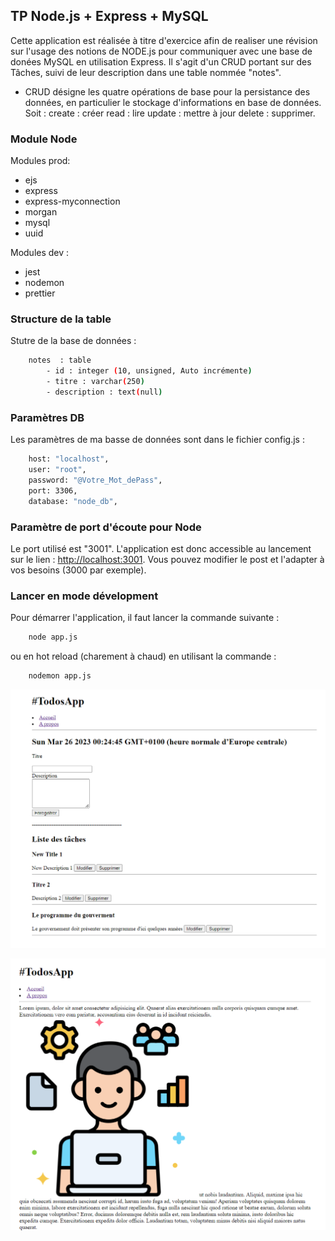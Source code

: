 ## TP Node.js + Express + MySQL
Cette application est réalisée à titre d'exercice afin de realiser une révision sur l'usage des notions de
NODE.js pour communiquer avec une base de donées MySQL en utilisation Express.
Il s'agit d'un CRUD portant sur des Tâches, suivi de leur description dans une table nommée "notes".

- CRUD désigne les quatre opérations de base pour la persistance des données, en particulier le stockage d'informations en base de données. Soit : create : créer read : lire update : mettre à jour delete : supprimer.
### Module Node
Modules prod:
- ejs
- express
- express-myconnection
- morgan
- mysql 
- uuid

Modules dev :
- jest
- nodemon
- prettier

### Structure de la table
Stutre de la base de données :
```bash
    notes  : table
        - id : integer (10, unsigned, Auto incrémente)
        - titre : varchar(250)
        - description : text(null) 
```
### Paramètres DB

Les paramètres de ma basse de données sont dans le fichier config.js :

```bash
    host: "localhost",
    user: "root",
    password: "@Votre_Mot_dePass",
    port: 3306,
    database: "node_db",
```
### Paramètre de port d'écoute pour Node

Le port utilisé est "3001". L'application est donc accessible au lancement sur le lien : [http://localhost:3001](http://localhost:3001).
Vous pouvez modifier le post et l'adapter à vos besoins (3000 par exemple).

### Lancer en mode dévelopment

Pour démarrer l'application, il faut lancer la commande suivante :

```bash
    node app.js
```
ou en hot reload (charement à chaud) en utilisant la commande : 
```bash
    nodemon app.js 
```

![Page accueil](https://github.com/eteka75/node-app-mysql-todo-list/blob/main/public/TodoApp1.png?raw=true)

![Page A propos](https://github.com/eteka75/node-app-mysql-todo-list/blob/main/public/TodoApp2.png?raw=true)

